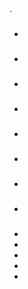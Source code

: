 ## 

 [](https://blog.jeedom.com/jeedom-partenaire/)  [](https://community.jeedom.com/)  [](https://market.jeedom.com).

### 

- [](/de_DE/dev/tutorial_plugin)

- [](/de_DE/dev/Icone_de_plugin)
- [](/de_DE/dev/structure_info_json)
- [](/de_DE/dev/documentation_plugin)
- [](/de_DE/dev/publication_plugin)
- [](/de_DE/dev/widget_plugin)
- [](/de_DE/dev/plugin_template)
- [](/de_DE/dev/daemon_plugin)

### 

- [](/de_DE/dev/core4.4)
- [](/de_DE/dev/core4.3)
- [](/de_DE/dev/core4.2)
- [](/de_DE/dev/core4.1)
- [](/de_DE/dev/core4.0)